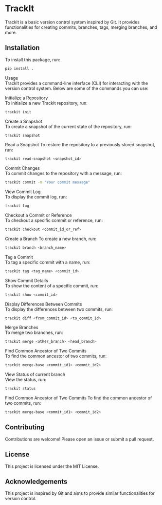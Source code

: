 # TrackIt

TrackIt is a basic version control system inspired by Git. It provides functionalities for creating commits, branches, tags, merging branches, and more.

## Installation

To install this package, run:

```sh
pip install .
```

Usage\
TrackIt provides a command-line interface (CLI) for interacting with the version control system. Below are some of the commands you can use:

Initialize a Repository\
To initialize a new TrackIt repository, run:
```sh
trackit init
```

Create a Snapshot\
To create a snapshot of the current state of the repository, run:
```sh
trackit snapshot
```

Read a Snapshot
To restore the repository to a previously stored snapshot, run:
```sh
trackit read-snapshot <snapshot_id>
```

Commit Changes\
To commit changes to the repository with a message, run:
```sh
trackit commit -m "Your commit message"
```

View Commit Log\
To display the commit log, run:
```sh
trackit log
```
Checkout a Commit or Reference\
To checkout a specific commit or reference, run:
```sh
trackit checkout <commit_id_or_ref>
```
Create a Branch
To create a new branch, run:
```sh
trackit branch <branch_name>
```

Tag a Commit\
To tag a specific commit with a name, run:
```sh
trackit tag <tag_name> <commit_id>
```

Show Commit Details\
To show the content of a specific commit, run:
```sh
trackit show <commit_id>
```

Display Differences Between Commits\
To display the differences between two commits, run:
```sh
trackit diff <from_commit_id> <to_commit_id>
```

Merge Branches\
To merge two branches, run:
```sh
trackit merge <other_branch> <head_branch>
```

Find Common Ancestor of Two Commits\
To find the common ancestor of two commits, run:
```sh
trackit merge-base <commit_id1> <commit_id2>
```

View Status of current branch\
View the status, run:
```sh
trackit status
```

Find Common Ancestor of Two Commits
To find the common ancestor of two commits, run:
```sh
trackit merge-base <commit_id1> <commit_id2>
```

## Contributing
Contributions are welcome! Please open an issue or submit a pull request.

## License
This project is licensed under the MIT License.

## Acknowledgements
This project is inspired by Git and aims to provide similar functionalities for version control.
